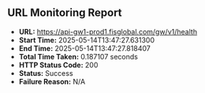 ## URL Monitoring Report

- **URL:** https://api-gw1-prod1.fisglobal.com/gw/v1/health
- **Start Time:** 2025-05-14T13:47:27.631300
- **End Time:** 2025-05-14T13:47:27.818407
- **Total Time Taken:** 0.187107 seconds
- **HTTP Status Code:** 200
- **Status:** Success
- **Failure Reason:** N/A

